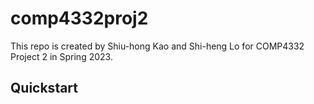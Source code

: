 # comp4332proj2
This repo is created by Shiu-hong Kao and Shi-heng Lo for COMP4332 Project 2 in Spring 2023.

## Quickstart
